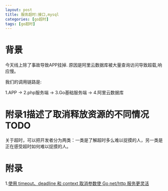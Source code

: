 ```yaml
---
layout: post
title: 服务超时:接口,mysql
categories: [go超时]
tags: [go超时]
---
```


# 背景
今天线上除了事故导致APP挂掉. 原因是阿里云数据库被大量查询访问导致超载,响应慢。

我们的调用链路是:

1.APP -> 2.php服务端 -> 3.Go基础服务端 -> 4.阿里云数据库

# 附录1描述了取消释放资源的不同情况 TODO

关于超时，可以把开发者分为两类：一类是了解超时多么难以捉摸的人，另一类是正在感受超时如何难以捉摸的人。

# 附录
1.[使用 timeout、deadline 和 context 取消参数使 Go net/http 服务更灵活](https://jishuin.proginn.com/p/763bfbd2fb6a)
